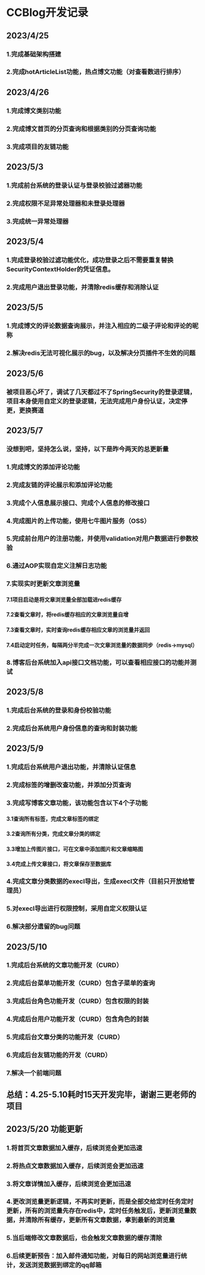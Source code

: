 # 						CCBlog开发记录
## 2023/4/25

### 1.完成基础架构搭建

### 2.完成hotArticleList功能，热点博文功能（对查看数进行排序）

## 2023/4/26

### 1.完成博文类别功能

### 2.完成博文首页的分页查询和根据类别的分页查询功能

### 3.完成项目的友链功能

## 2023/5/3

### 1.完成前台系统的登录认证与登录校验过滤器功能

### 2.完成权限不足异常处理器和未登录处理器

### 3.完成统一异常处理器

## 2023/5/4

### 1.完成登录校验过滤功能优化，成功登录之后不需要重复替换SecurityContextHolder的凭证信息。

### 2.完成用户退出登录功能，并清除redis缓存和消除认证

## 2023/5/5

### 1.完成博文的评论数据查询展示，并注入相应的二级子评论和评论的昵称

### 2.解决redis无法可视化展示的bug，以及解决分页插件不生效的问题

## 2023/5/6

### 被项目恶心坏了，调试了几天都过不了SpringSecurity的登录逻辑，项目本身使用自定义的登录逻辑，无法完成用户身份认证，决定停更，更换赛道
## 2023/5/7

### 没想到吧，坚持怎么说，坚持，以下是昨今两天的总更新量

### 1.完成博文的添加评论功能

### 2.完成友链的评论展示和添加评论功能

### 3.完成个人信息展示接口、完成个人信息的修改接口

### 4.完成图片的上传功能，使用七牛图片服务（OSS）

### 5.完成前台用户的注册功能，并使用validation对用户数据进行参数校验

### 6.通过AOP实现自定义注解日志功能

### 7.实现实时更新文章浏览量

#### 7.1项目启动是将文章浏览量全部加载进redis缓存

#### 7.2查看文章时，将redis缓存相应的文章浏览量自增

#### 7.3查看文章时，实时查询redis缓存相应文章的浏览量并返回

#### 7.4启动定时任务，每隔两分半完成一次文章浏览量的数据同步（redis->mysql）

### 8.博客后台系统加入api接口文档功能，可以查看相应接口的功能并测试

## 2023/5/8

### 1.完成后台系统的登录和身份校验功能

### 2.完成后台系统用户身份信息的查询和封装功能

## 2023/5/9

### 1.完成后台系统用户退出功能，并清除认证信息

### 2.完成标签的增删改查功能，并添加分页查询

### 3.完成写博客文章功能，该功能包含以下4个子功能

#### 3.1查询所有标签，完成文章标签的绑定

#### 3.2查询所有分类，完成文章分类的绑定

#### 3.3增加上传图片接口，可在文章中添加图片和文章缩略图

#### 3.4完成上传文章接口，将文章保存至数据库

### 4.完成文章分类数据的execl导出，生成execl文件（目前只开放给管理员）

### 5.对execl导出进行权限控制，采用自定义权限认证

### 6.解决部分遗留的bug问题

## 2023/5/10

### 1.完成后台系统的文章功能开发（CURD）

### 2.完成后台菜单功能开发（CURD）包含子菜单的查询

### 3.完成后台角色功能开发（CURD）包含权限的封装

### 4.完成后台用户功能开发（CURD）包含角色的封装

### 5.完成后台文章分类的功能开发（CURD）

### 6.完成后台友链功能的开发（CURD）

### 7.解决一个前端问题

## 总结：4.25-5.10耗时15天开发完毕，谢谢三更老师的项目

## 2023/5/20 功能更新

### 1.将首页文章数据加入缓存，后续浏览会更加迅速

### 2.将热点文章数据加入缓存，后续浏览会更加迅速

### 3.将文章详情加入缓存，后续浏览会更加迅速

### 4.更改浏览量更新逻辑，不再实时更新，而是全部交给定时任务定时更新，所有的浏览量先存在redis中，定时任务触发后，更新浏览量数据，并清除所有缓存，更新所有文章数据，拿到最新的浏览量

### 5.当后端修改文章数据后，也会触发文章数据的缓存清除

### 6.后续更新预告：加入邮件通知功能，对每日的网站浏览量进行统计，发送浏览数据到绑定的qq邮箱